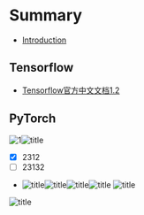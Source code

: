 # Summary

* [Introduction](README.md)

## Tensorflow
* [Tensorflow官方中文文档1.2](./Tensorflow/README.md)


## PyTorch

![1](/Users/yirufeng/Desktop/网络架构图.png)![title](https://raw.githubusercontent.com/sivanWu0222/ImageHosting/master/gitnote/2020/02/18/%E5%B1%8F%E5%B9%95%E5%BF%AB%E7%85%A7%202020-01-31%20%E4%B8%8B%E5%8D%885.01.49-1582034052862.png)


- [x] 2312
- [ ] 23132
- ![title](https://raw.githubusercontent.com/sivanWu0222/ImageHosting/master/gitnote/2020/02/19/C66643D6-F323-47D6-8D15-E9811D233C47-1582094879031.png)![title](https://raw.githubusercontent.com/sivanWu0222/ImageHosting/master/gitnote/2020/02/22/C7D1C17E-9B83-49E2-A583-34C45C3662C4-1582330286074.png)![title](https://raw.githubusercontent.com/sivanWu0222/ImageHosting/master/gitnote/2020/02/24/698E6F69-6C30-456F-8DFC-85BBE2469DE3-1582504903984.png)![title](https://raw.githubusercontent.com/sivanWu0222/ImageHosting/master/gitnote/2020/02/24/73057DF6-2F93-4243-9DED-FE82AE129F9E-1582507616334.png) ![title](https://raw.githubusercontent.com/sivanWu0222/ImageHosting/master/gitnote/2020/02/24/936AF1DD-7C51-494E-AD8C-D29949588148-1582509259365.png)


![title](https://raw.githubusercontent.com/sivanWu0222/ImageHosting/master/gitnote/2020/02/25/%E5%B1%8F%E5%B9%95%E5%BF%AB%E7%85%A7%202020-02-25%20%E4%B8%8A%E5%8D%8810.22.49-1582597404984.png)

